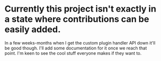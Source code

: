 # Currently this project isn't exactly in a state where contributions can be easily added. 

In a few weeks-months when I get the custom plugin handler API down it'll be good though. I'll add some documentation for it once we reach that point. I'm keen to see the cool stuff everyone makes if they want to.
